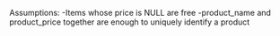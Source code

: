 Assumptions:
-Items whose price is NULL are free
-product_name and product_price together are enough to uniquely identify a product
